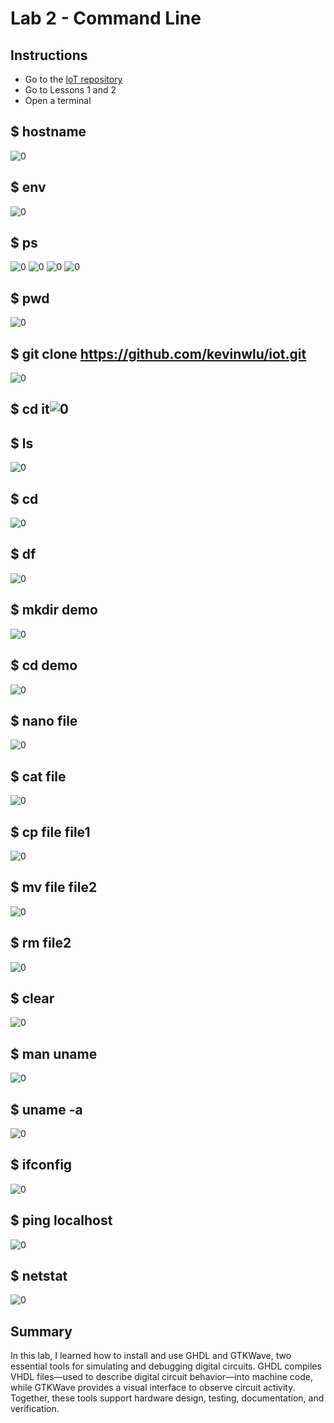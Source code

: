 # Lab 2 - Command Line

## Instructions

- Go to the [IoT repository](https://github.com/kevinwlu/iot) 
- Go to Lessons 1 and 2
- Open a terminal

## $ hostname
![0](hostname.png)

## $ env
![0](Lab_01_HalfAdderCode.png)

## $ ps
![0](ps0.png)
![0](ps1.png)
![0](ps2.png)
![0](ps3.png)

## $ pwd
![0](Lab_01_HalfAdderCode.png)

## $ git clone https://github.com/kevinwlu/iot.git
![0](Lab_01_HalfAdderCode.png)

## $ cd it![0](Lab_01_HalfAdderCode.png)

## $ ls
![0](Lab_01_HalfAdderCode.png)

## $ cd
![0](Lab_01_HalfAdderCode.png)

## $ df
![0](Lab_01_HalfAdderCode.png)

## $ mkdir demo
![0](Lab_01_HalfAdderCode.png)

## $ cd demo
![0](Lab_01_HalfAdderCode.png)

## $ nano file
![0](Lab_01_HalfAdderCode.png)

## $ cat file
![0](Lab_01_HalfAdderCode.png)

## $ cp file file1
![0](Lab_01_HalfAdderCode.png)

## $ mv file file2
![0](Lab_01_HalfAdderCode.png)

## $ rm file2
![0](Lab_01_HalfAdderCode.png)

## $ clear
![0](Lab_01_HalfAdderCode.png)

## $ man uname
![0](Lab_01_HalfAdderCode.png)

## $ uname -a
![0](Lab_01_HalfAdderCode.png)

## $ ifconfig
![0](Lab_01_HalfAdderCode.png)

## $ ping localhost
![0](Lab_01_HalfAdderCode.png)

## $ netstat
![0](Lab_01_HalfAdderCode.png)

## Summary
In this lab, I learned how to install and use GHDL and GTKWave, two essential tools for simulating and debugging digital circuits. GHDL compiles VHDL files—used to describe digital circuit behavior—into machine code, while GTKWave provides a visual interface to observe circuit activity. Together, these tools support hardware design, testing, documentation, and verification.

